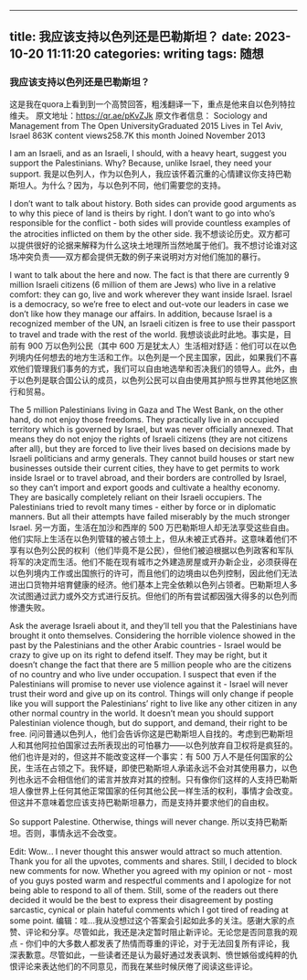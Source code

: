 
---
title: 我应该支持以色列还是巴勒斯坦？
date: 2023-10-20 11:11:20
categories: writing
tags: 随想
---

### 我应该支持以色列还是巴勒斯坦？
这是我在quora上看到到一个高赞回答，粗浅翻译一下，重点是他来自以色列特拉维夫。
原文地址：https://qr.ae/pKvZJk
原文作者信息：
Sociology and Management from The Open UniversityGraduated 2015
Lives in Tel Aviv, Israel
863K content views258.7K this month
Joined November 2013

I am an Israeli, and as an Israeli, I should, with a heavy heart, suggest you support the Palestinians. Why? Because, unlike Israel, they need your support.
我是以色列人，作为以色列人，我应该怀着沉重的心情建议你支持巴勒斯坦人。为什么？因为，与以色列不同，他们需要您的支持。

I don’t want to talk about history. Both sides can provide good arguments as to why this piece of land is theirs by right. I don’t want to go into who’s responsible for the conflict - both sides will provide countless examples of the atrocities inflicted on them by the other side.
我不想谈论历史。双方都可以提供很好的论据来解释为什么这块土地理所当然地属于他们。我不想讨论谁对这场冲突负责——双方都会提供无数的例子来说明对方对他们施加的暴行。

I want to talk about the here and now. The fact is that there are currently 9 million Israeli citizens (6 million of them are Jews) who live in a relative comfort: they can go, live and work wherever they want inside Israel. Israel is a democracy, so we’re free to elect and out-vote our leaders in case we don’t like how they manage our affairs. In addition, because Israel is a recognized member of the UN, an Israeli citizen is free to use their passport to travel and trade with the rest of the world.
我想谈谈此时此地。事实是，目前有 900 万以色列公民（其中 600 万是犹太人）生活相对舒适：他们可以在以色列境内任何想去的地方生活和工作。以色列是一个民主国家，因此，如果我们不喜欢他们管理我们事务的方式，我们可以自由地选举和否决我们的领导人。此外，由于以色列是联合国公认的成员，以色列公民可以自由使用其护照与世界其他地区旅行和贸易。

The 5 million Palestinians living in Gaza and The West Bank, on the other hand, do not enjoy those freedoms. They practically live in an occupied territory which is governed by Israel, but was never officially annexed. That means they do not enjoy the rights of Israeli citizens (they are not citizens after all), but they are forced to live their lives based on decisions made by Israeli politicians and army generals. They cannot build houses or start new businesses outside their current cities, they have to get permits to work inside Israel or to travel abroad, and their borders are controlled by Israel, so they can’t import and export goods and cultivate a healthy economy. They are basically completely reliant on their Israeli occupiers. The Palestinians tried to revolt many times - either by force or in diplomatic manners. But all their attempts have failed miserably by the much stronger Israel.
另一方面，生活在加沙和西岸的 500 万巴勒斯坦人却无法享受这些自由。他们实际上生活在以色列管辖的被占领土上，但从未被正式吞并。这意味着他们不享有以色列公民的权利（他们毕竟不是公民），但他们被迫根据以色列政客和军队将军的决定而生活。他们不能在现有城市之外建造房屋或开办新企业，必须获得在以色列境内工作或出国旅行的许可，而且他们的边境由以色列控制，因此他们无法进出口货物并培育健康的经济。他们基本上完全依赖以色列占领者。巴勒斯坦人多次试图通过武力或外交方式进行反抗。但他们的所有尝试都因强大得多的以色列而惨遭失败。

Ask the average Israeli about it, and they’ll tell you that the Palestinians have brought it onto themselves. Considering the horrible violence showed in the past by the Palestinians and the other Arabic countries - Israel would be crazy to give up on its right to defend itself. They may be right, but it doesn’t change the fact that there are 5 million people who are the citizens of no country and who live under occupation. I suspect that even if the Palestinians will promise to never use violence against it - Israel will never trust their word and give up on its control. Things will only change if people like you will support the Palestinians’ right to live like any other citizen in any other normal country in the world. It doesn’t mean you should support Palestinian violence though, but do support, and demand, their right to be free.
问问普通以色列人，他们会告诉你这是巴勒斯坦人自找的。考虑到巴勒斯坦人和其他阿拉伯国家过去所表现出的可怕暴力——以色列放弃自卫权将是疯狂的。他们也许是对的，但这并不能改变这样一个事实：有 500 万人不是任何国家的公民，生活在占领之下。我怀疑，即使巴勒斯坦人承诺永远不会对其使用暴力，以色列也永远不会相信他们的诺言并放弃对其的控制。只有像你们这样的人支持巴勒斯坦人像世界上任何其他正常国家的任何其他公民一样生活的权利，事情才会改变。但这并不意味着您应该支持巴勒斯坦暴力，而是支持并要求他们的自由权。

So support Palestine. Otherwise, things will never change.
所以支持巴勒斯坦。否则，事情永远不会改变。

Edit: Wow... I never thought this answer would attract so much attention. Thank you for all the upvotes, comments and shares. Still, I decided to block new comments for now. Whether you agreed with my opinion or not - most of you guys posted warm and respectful comments and I apologize for not being able to respond to all of them. Still, some of the readers out there decided it would be the best to express their disagreement by posting sarcastic, cynical or plain hateful comments which I got tired of reading at some point.
编辑：哇...我从没想过这个答案会引起如此多的关注。感谢大家的点赞、评论和分享。尽管如此，我还是决定暂时阻止新评论。无论您是否同意我的观点 - 你们中的大多数人都发表了热情而尊重的评论，对于无法回复所有评论，我深表歉意。尽管如此，一些读者还是认为最好通过发表讽刺、愤世嫉俗或纯粹的仇恨评论来表达他们的不同意见，而我在某些时候厌倦了阅读这些评论。
